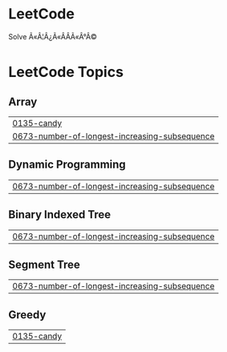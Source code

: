 # LeetCode
Solve
Ã«Â¦Â¿Ã«ÂÂÃ«Â°Â©

<!---LeetCode Topics Start-->
# LeetCode Topics
## Array
|  |
| ------- |
| [0135-candy](https://github.com/reddevilmidzy/LeetCode/tree/master/0135-candy) |
| [0673-number-of-longest-increasing-subsequence](https://github.com/reddevilmidzy/LeetCode/tree/master/0673-number-of-longest-increasing-subsequence) |
## Dynamic Programming
|  |
| ------- |
| [0673-number-of-longest-increasing-subsequence](https://github.com/reddevilmidzy/LeetCode/tree/master/0673-number-of-longest-increasing-subsequence) |
## Binary Indexed Tree
|  |
| ------- |
| [0673-number-of-longest-increasing-subsequence](https://github.com/reddevilmidzy/LeetCode/tree/master/0673-number-of-longest-increasing-subsequence) |
## Segment Tree
|  |
| ------- |
| [0673-number-of-longest-increasing-subsequence](https://github.com/reddevilmidzy/LeetCode/tree/master/0673-number-of-longest-increasing-subsequence) |
## Greedy
|  |
| ------- |
| [0135-candy](https://github.com/reddevilmidzy/LeetCode/tree/master/0135-candy) |
<!---LeetCode Topics End-->